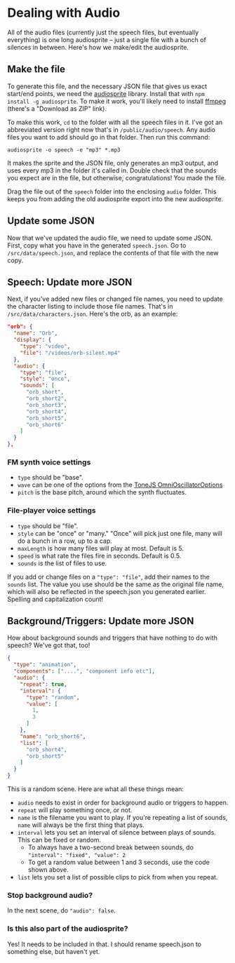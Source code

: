 # Dealing with Audio

All of the audio files (currently just the speech files, but eventually everything) is one long audiosprite – just a single file with a bunch of silences in between. Here's how we make/edit the audiosprite.

## Make the file

To generate this file, and the necessary JSON file that gives us exact start/end points, we need the [audiosprite](https://github.com/tonistiigi/audiosprite) library. Install that with `npm install -g audiosprite`. To make it work, you'll likely need to install [ffmpeg](https://evermeet.cx/ffmpeg/) (there's a "Download as ZIP" link).

To make this work, `cd` to the folder with all the speech files in it. I've got an abbreviated version right now that's in `/public/audio/speech`. Any audio files you want to add should go in that folder. Then run this command:

`audiosprite -o speech -e "mp3" *.mp3`

It makes the sprite and the JSON file, only generates an mp3 output, and uses every mp3 in the folder it's called in. Double check that the sounds you expect are in the file, but otherwise, congratulations! You made the file.

Drag the file out of the `speech` folder into the enclosing `audio` folder. This keeps you from adding the old audiosprite export into the new audiosprite.

## Update some JSON

Now that we've updated the audio file, we need to update some JSON. First, copy what you have in the generated `speech.json`. Go to `/src/data/speech.json`, and replace the contents of that file with the new copy.

## Speech: Update more JSON

Next, if you've added new files or changed file names, you need to update the character listing to include those file names. That's in `/src/data/characters.json`. Here's the orb, as an example:

```json
"orb": {
  "name": "Orb",
  "display": {
    "type": "video",
    "file": "/videos/orb-silent.mp4"
  },
  "audio": {
    "type": "file",
    "style": "once",
    "sounds": [
      "orb_short",
      "orb_short2",
      "orb_short3",
      "orb_short4",
      "orb_short5",
      "orb_short6"
    ]
  }
},

```

### FM synth voice settings
* `type` should be "base".
* `wave` can be one of the options from the [ToneJS OmniOscillatorOptions](https://tonejs.github.io/docs/14.7.77/type/OmniOscillatorType)
* `pitch` is the base pitch, around which the synth fluctuates.

### File-player voice settings
* `type` should be "file".
* `style` can be "once" or "many." "Once" will pick just one file, many will do a bunch in a row, up to a cap.
* `maxLength` is how many files will play at most. Default is 5.
* `speed` is what rate the files fire in seconds. Default is 0.5.
* `sounds` is the list of files to use.

If you add or change files on a `"type": "file"`, add their names to the `sounds` list. The value you use should be the same as the original file name, which will also be reflected in the speech.json you generated earlier. Spelling and capitalization count!

## Background/Triggers: Update more JSON

How about background sounds and triggers that have nothing to do with speech? We've got that, too!

```json
{
  "type": "animation",
  "components": ["....", "component info etc"],
  "audio": {
    "repeat": true,
    "interval": {
      "type": "random",
      "value": [
        1,
        3
      ]
    },
    "name": "orb_short6",
    "list": [
      "orb_short4",
      "orb_short5"
    ]
  }
}
```

This is a random scene. Here are what all these things mean:

* `audio` needs to exist in order for background audio or triggers to happen.
* `repeat` will play something once, or not.
* `name` is the filename you want to play. If you're repeating a list of sounds, `name` will always be the first thing that plays.
* `interval` lets you set an interval of silence between plays of sounds. This can be fixed or random.
  * To always have a two-second break between sounds, do `"interval": "fixed", "value": 2`
  * To get a random value between 1 and 3 seconds, use the code shown above.
* `list` lets you set a list of possible clips to pick from when you repeat.

### Stop background audio?

In the next scene, do `"audio": false`. 

### Is this also part of the audiosprite?

Yes! It needs to be included in that. I should rename speech.json to something else, but haven't yet.